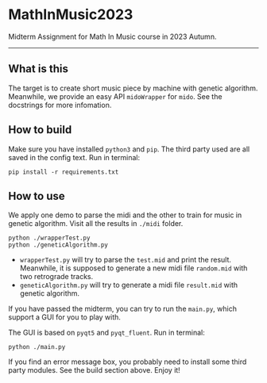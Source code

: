 # MathInMusic2023

Midterm Assignment for Math In Music course in 2023 Autumn.

---

## What is this

The target is to create short music piece by machine with genetic algorithm.
Meanwhile, we provide an easy API `midoWrapper` for `mido`. See the docstrings for more infomation.

## How to build

Make sure you have installed `python3` and `pip`. The third party used are all saved in the config text. Run in terminal:

```shell
pip install -r requirements.txt
```

## How to use

We apply one demo to parse the midi and the other to train for music in genetic algorithm. Visit all the results in `./midi` folder.

```shell
python ./wrapperTest.py
python ./geneticAlgorithm.py
```

- `wrapperTest.py` will try to parse the `test.mid` and print the result. Meanwhile, it is supposed to generate a new midi file `random.mid` with two retrograde tracks.
- `geneticAlgorithm.py` will try to generate a midi file `result.mid` with genetic algorithm.

If you have passed the midterm, you can try to run the `main.py`, which support a GUI for you to play with.

The GUI is based on `pyqt5` and `pyqt_fluent`. Run in terminal:

```shell
python ./main.py
```

If you find an error message box, you probably need to install some third party modules. See the build section above. Enjoy it!
